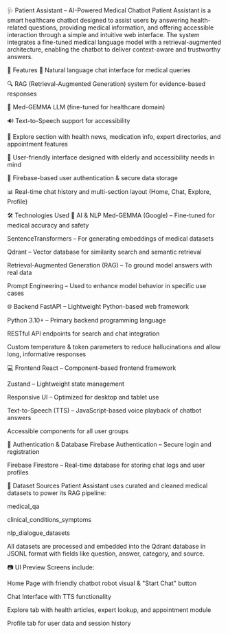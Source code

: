 🩺 Patient Assistant – AI-Powered Medical Chatbot
Patient Assistant is a smart healthcare chatbot designed to assist users by answering health-related questions, providing medical information, and offering accessible interaction through a simple and intuitive web interface. The system integrates a fine-tuned medical language model with a retrieval-augmented architecture, enabling the chatbot to deliver context-aware and trustworthy answers.

🚀 Features
💬 Natural language chat interface for medical queries

🔍 RAG (Retrieval-Augmented Generation) system for evidence-based responses

🧠 Med-GEMMA LLM (fine-tuned for healthcare domain)

🔊 Text-to-Speech support for accessibility

📰 Explore section with health news, medication info, expert directories, and appointment features

🧓 User-friendly interface designed with elderly and accessibility needs in mind

🔐 Firebase-based user authentication & secure data storage

📊 Real-time chat history and multi-section layout (Home, Chat, Explore, Profile)

🛠️ Technologies Used
🧠 AI & NLP
Med-GEMMA (Google) – Fine-tuned for medical accuracy and safety

SentenceTransformers – For generating embeddings of medical datasets

Qdrant – Vector database for similarity search and semantic retrieval

Retrieval-Augmented Generation (RAG) – To ground model answers with real data

Prompt Engineering – Used to enhance model behavior in specific use cases

🌐 Backend
FastAPI – Lightweight Python-based web framework

Python 3.10+ – Primary backend programming language

RESTful API endpoints for search and chat integration

Custom temperature & token parameters to reduce hallucinations and allow long, informative responses

💻 Frontend
React – Component-based frontend framework

Zustand – Lightweight state management

Responsive UI – Optimized for desktop and tablet use

Text-to-Speech (TTS) – JavaScript-based voice playback of chatbot answers

Accessible components for all user groups

🔐 Authentication & Database
Firebase Authentication – Secure login and registration

Firebase Firestore – Real-time database for storing chat logs and user profiles

📁 Dataset Sources
Patient Assistant uses curated and cleaned medical datasets to power its RAG pipeline:

medical_qa

clinical_conditions_symptoms

nlp_dialogue_datasets

All datasets are processed and embedded into the Qdrant database in JSONL format with fields like question, answer, category, and source.

📷 UI Preview
Screens include:

Home Page with friendly chatbot robot visual & "Start Chat" button

Chat Interface with TTS functionality

Explore tab with health articles, expert lookup, and appointment module

Profile tab for user data and session history


